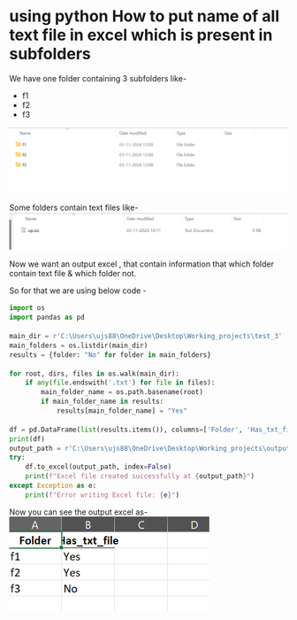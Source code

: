 # using python How to put name of all text file in excel which is present in subfolders

We have one folder containing 3 subfolders like-

- f1
- f2
- f3

![A description of the image](../images/03112024p1.png)

Some folders contain text files like-
![A description of the image](../images/03112024p2.png)

Now we want an output excel , that contain information that which folder contain text file & which folder not.

So for that we are using below code -

```python
import os
import pandas as pd

main_dir = r'C:\Users\ujs88\OneDrive\Desktop\Working_projects\test_3'
main_folders = os.listdir(main_dir)
results = {folder: "No" for folder in main_folders}

for root, dirs, files in os.walk(main_dir):
    if any(file.endswith('.txt') for file in files):
        main_folder_name = os.path.basename(root)
        if main_folder_name in results:
            results[main_folder_name] = "Yes"

df = pd.DataFrame(list(results.items()), columns=['Folder', 'Has_txt_file'])
print(df)
output_path = r'C:\Users\ujs88\OneDrive\Desktop\Working_projects\output.xlsx'
try:
    df.to_excel(output_path, index=False)
    print(f"Excel file created successfully at {output_path}")
except Exception as e:
    print(f"Error writing Excel file: {e}")
```

Now you can see the output excel as-
![A description of the image](../images/03112024p3.png)

